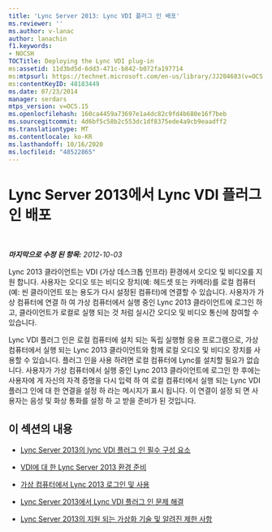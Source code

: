 ```yaml
---
title: 'Lync Server 2013: Lync VDI 플러그 인 배포'
ms.reviewer: ''
ms.author: v-lanac
author: lanachin
f1.keywords:
- NOCSH
TOCTitle: Deploying the Lync VDI plug-in
ms:assetid: 11d3bd5d-6dd3-471c-b842-b072fa197714
ms:mtpsurl: https://technet.microsoft.com/en-us/library/JJ204683(v=OCS.15)
ms:contentKeyID: 48183449
ms.date: 07/23/2014
manager: serdars
mtps_version: v=OCS.15
ms.openlocfilehash: 160ca4459a73697e1a4dc82c9fd4b680e16f7beb
ms.sourcegitcommit: 4d6bf5c58b2c553dc1df8375ede4a9cb9eaadff2
ms.translationtype: MT
ms.contentlocale: ko-KR
ms.lasthandoff: 10/16/2020
ms.locfileid: "48522865"
---
```

# <a name="deploying-the-lync-vdi-plug-in-in-lync-server-2013"></a>Lync Server 2013에서 Lync VDI 플러그 인 배포

<div data-xmlns="http://www.w3.org/1999/xhtml">

<div class="topic" data-xmlns="http://www.w3.org/1999/xhtml" data-msxsl="urn:schemas-microsoft-com:xslt" data-cs="https://msdn.microsoft.com/">

<div data-asp="https://msdn2.microsoft.com/asp">



</div>

<div id="mainSection">

<div id="mainBody">

<span> </span>

_**마지막으로 수정 된 항목:** 2012-10-03_

Lync 2013 클라이언트는 VDI (가상 데스크톱 인프라) 환경에서 오디오 및 비디오를 지원 합니다. 사용자는 오디오 또는 비디오 장치(예: 헤드셋 또는 카메라)를 로컬 컴퓨터(예: 씬 클라이언트 또는 용도가 다시 설정된 컴퓨터)에 연결할 수 있습니다. 사용자가 가상 컴퓨터에 연결 하 여 가상 컴퓨터에서 실행 중인 Lync 2013 클라이언트에 로그인 하 고, 클라이언트가 로컬로 실행 되는 것 처럼 실시간 오디오 및 비디오 통신에 참여할 수 있습니다.

Lync VDI 플러그 인은 로컬 컴퓨터에 설치 되는 독립 실행형 응용 프로그램으로, 가상 컴퓨터에서 실행 되는 Lync 2013 클라이언트와 함께 로컬 오디오 및 비디오 장치를 사용할 수 있습니다. 플러그 인을 사용 하려면 로컬 컴퓨터에 Lync를 설치할 필요가 없습니다. 사용자가 가상 컴퓨터에서 실행 중인 Lync 2013 클라이언트에 로그인 한 후에는 사용자에 게 자신의 자격 증명을 다시 입력 하 여 로컬 컴퓨터에서 실행 되는 Lync VDI 플러그 인에 대 한 연결을 설정 하 라는 메시지가 표시 됩니다. 이 연결이 설정 되 면 사용자는 음성 및 화상 통화를 설정 하 고 받을 준비가 된 것입니다.

<div>

## <a name="in-this-section"></a>이 섹션의 내용

  - [Lync Server 2013의 lync VDI 플러그 인 필수 구성 요소](lync-server-2013-lync-vdi-plug-in-prerequisites.md)

  - [VDI에 대 한 Lync Server 2013 환경 준비](lync-server-2013-preparing-your-environment-for-vdi.md)

  - [가상 컴퓨터에서 Lync 2013 로그인 및 사용](lync-server-2013-signing-in-and-using-lync-2013-on-the-virtual-machine.md)

  - [Lync Server 2013에서 Lync VDI 플러그 인 문제 해결](lync-server-2013-troubleshooting-the-lync-vdi-plug-in.md)

  - [Lync Server 2013의 지원 되는 가상화 기술 및 알려진 제한 사항](lync-server-2013-supported-virtualization-technologies-and-known-limitations.md)

</div>

</div>

<span> </span>

</div>

</div>

</div>

